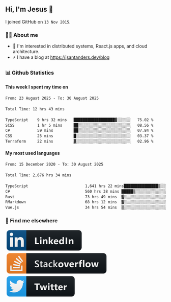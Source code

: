## Hi, I'm Jesus 👋

I joined GitHub on `13 Nov 2015`.

<!-- Talking about you -->

### 👨‍💻 About me

- 👦 I'm interested in distributed systems, React.js apps, and cloud architecture.
- ⚡️ I have a blog at <https://jsantanders.dev/blog>

### 📊 Github Statistics

#### This week I spent my time on

<!--START_SECTION:weekly-->

```txt
From: 23 August 2025 - To: 30 August 2025

Total Time: 12 hrs 43 mins

TypeScript    9 hrs 32 mins   ██████████████████▓░░░░░░   75.02 %
SCSS          1 hr 5 mins     ██░░░░░░░░░░░░░░░░░░░░░░░   08.56 %
C#            59 mins         ██░░░░░░░░░░░░░░░░░░░░░░░   07.84 %
CSS           25 mins         █░░░░░░░░░░░░░░░░░░░░░░░░   03.37 %
Terraform     22 mins         ▓░░░░░░░░░░░░░░░░░░░░░░░░   02.96 %
```

<!--END_SECTION:weekly-->

#### My most used languages

<!--START_SECTION:alltime-->

```txt
From: 15 December 2020 - To: 30 August 2025

Total Time: 2,676 hrs 34 mins

TypeScript                         1,641 hrs 22 mins███████████████▒░░░░░░░░░   61.32 %
C#                                 560 hrs 38 mins █████▒░░░░░░░░░░░░░░░░░░░   20.95 %
Rust                               73 hrs 49 mins  ▓░░░░░░░░░░░░░░░░░░░░░░░░   02.76 %
RMarkdown                          68 hrs 12 mins  ▓░░░░░░░░░░░░░░░░░░░░░░░░   02.55 %
Vue.js                             34 hrs 54 mins  ▒░░░░░░░░░░░░░░░░░░░░░░░░   01.30 %
```

<!--END_SECTION:alltime-->

### 📢 Find me elsewhere

<p>
  <a target="_blank" href="https://linkedin.com/in/jsantanders">
    <img src="https://github.com/jsantanders/jsantanders/blob/master/img/linkedin.svg" alt="LinkedIn" style="vertical-align:top; margin:4px">
  </a>
  
  <a target="_blank" href="https://stackoverflow.com/users/7318331/jesus-santander">
    <img src="https://github.com/jsantanders/jsantanders/blob/master/img/stackoverflow.svg" alt="StackOverflow" style="vertical-align:top; margin:4px">
  </a>
  
  <a target="_blank" href="http://twitter.com/jsantanders">
    <img src="https://github.com/jsantanders/jsantanders/blob/master/img/twitter.svg" alt="Twitter" style="vertical-align:top; margin:4px">
  </a>
</p>
